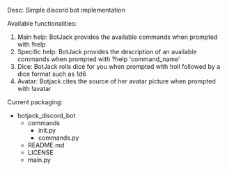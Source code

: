 Desc: Simple discord bot implementation

Available functionalities:
1. Main help: BotJack provides the available commands when prompted with !help
2. Specific help: BotJack provides the description of an available commands when prompted with ?help 'command_name'
3. Dice: BotJack rolls dice for you when prompted with !roll followed by a dice format such as 1d6
4. Avatar: Botjack cites the source of her avatar picture when prompted with !avatar

Current packaging:

 * botjack_discord_bot
    * commands
        * init.py
        * commands.py 
    * README.md
    * LICENSE
    * main.py